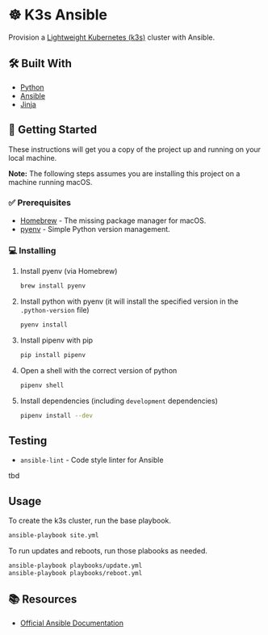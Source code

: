# ☸️ K3s Ansible

Provision a [Lightweight Kubernetes (k3s)](https://k3s.io/) cluster with Ansible.

## 🛠️ Built With

*   [Python](https://www.python.org/)
*   [Ansible](https://www.ansible.com/)
*   [Jinja](https://jinja.palletsprojects.com/)

## 🚀 Getting Started

These instructions will get you a copy of the project up and running on your local machine.

**Note:** The following steps assumes you are installing this project on a machine running macOS.

### ✅ Prerequisites

*   [Homebrew](https://brew.sh/) - The missing package manager for macOS.
*   [pyenv](https://github.com/pyenv/pyenv/) - Simple Python version management.

### 💻 Installing

1.  Install pyenv (via Homebrew)

    ```sh
    brew install pyenv
    ```

2.  Install python with pyenv (it will install the specified version in the `.python-version` file)

    ```sh
    pyenv install
    ```

3.  Install pipenv with pip

    ```sh
    pip install pipenv
    ```

4.  Open a shell with the correct version of python

    ```sh
    pipenv shell
    ```

5.  Install dependencies (including `development` dependencies)

    ```sh
    pipenv install --dev
    ```

## Testing

*   `ansible-lint` - Code style linter for Ansible

tbd

## Usage

To create the k3s cluster, run the base playbook.

```sh
ansible-playbook site.yml
```

To run updates and reboots, run those plabooks as needed.

```sh
ansible-playbook playbooks/update.yml
ansible-playbook playbooks/reboot.yml
```

## 📚 Resources

*   [Official Ansible Documentation](https://docs.ansible.com/)
